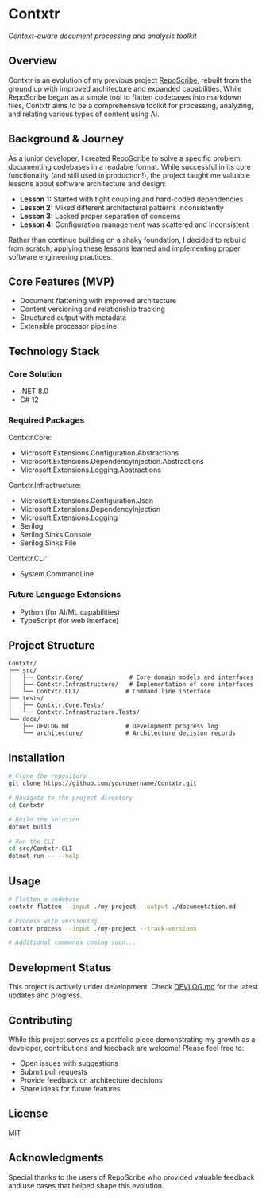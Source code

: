 ﻿# Contxtr
*Context-aware document processing and analysis toolkit*

## Overview
Contxtr is an evolution of my previous project [RepoScribe](https://github.com/yourusername/RepoScribe), rebuilt from the ground up with improved architecture and expanded capabilities. While RepoScribe began as a simple tool to flatten codebases into markdown files, Contxtr aims to be a comprehensive toolkit for processing, analyzing, and relating various types of content using AI.

## Background & Journey
As a junior developer, I created RepoScribe to solve a specific problem: documenting codebases in a readable format. While successful in its core functionality (and still used in production!), the project taught me valuable lessons about software architecture and design:

- **Lesson 1:** Started with tight coupling and hard-coded dependencies
- **Lesson 2:** Mixed different architectural patterns inconsistently
- **Lesson 3:** Lacked proper separation of concerns
- **Lesson 4:** Configuration management was scattered and inconsistent

Rather than continue building on a shaky foundation, I decided to rebuild from scratch, applying these lessons learned and implementing proper software engineering practices.

## Core Features (MVP)
- Document flattening with improved architecture
- Content versioning and relationship tracking
- Structured output with metadata
- Extensible processor pipeline

## Technology Stack
### Core Solution
- .NET 8.0
- C# 12

### Required Packages
Contxtr.Core:
- Microsoft.Extensions.Configuration.Abstractions
- Microsoft.Extensions.DependencyInjection.Abstractions
- Microsoft.Extensions.Logging.Abstractions

Contxtr.Infrastructure:
- Microsoft.Extensions.Configuration.Json
- Microsoft.Extensions.DependencyInjection
- Microsoft.Extensions.Logging
- Serilog
- Serilog.Sinks.Console
- Serilog.Sinks.File

Contxtr.CLI:
- System.CommandLine

### Future Language Extensions
- Python (for AI/ML capabilities)
- TypeScript (for web interface)

## Project Structure
```
Contxtr/
├── src/
│   ├── Contxtr.Core/             # Core domain models and interfaces
│   ├── Contxtr.Infrastructure/   # Implementation of core interfaces
│   └── Contxtr.CLI/             # Command line interface
├── tests/
│   ├── Contxtr.Core.Tests/
│   └── Contxtr.Infrastructure.Tests/
└── docs/
    ├── DEVLOG.md                # Development progress log
    └── architecture/            # Architecture decision records
```

## Installation
```bash
# Clone the repository
git clone https://github.com/yourusername/Contxtr.git

# Navigate to the project directory
cd Contxtr

# Build the solution
dotnet build

# Run the CLI
cd src/Contxtr.CLI
dotnet run -- --help
```

## Usage
```bash
# Flatten a codebase
contxtr flatten --input ./my-project --output ./documentation.md

# Process with versioning
contxtr process --input ./my-project --track-versions

# Additional commands coming soon...
```

## Development Status
This project is actively under development. Check [DEVLOG.md](./docs/DEVLOG.md) for the latest updates and progress.

## Contributing
While this project serves as a portfolio piece demonstrating my growth as a developer, contributions and feedback are welcome! Please feel free to:

- Open issues with suggestions
- Submit pull requests
- Provide feedback on architecture decisions
- Share ideas for future features

## License
MIT

## Acknowledgments
Special thanks to the users of RepoScribe who provided valuable feedback and use cases that helped shape this evolution.